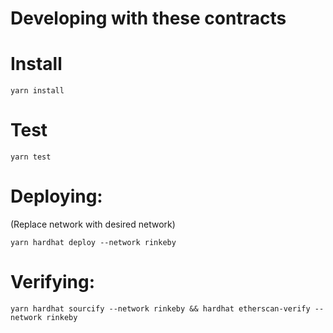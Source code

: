 # Developing with these contracts

# Install

`yarn install`

# Test

`yarn test`

# Deploying:

(Replace network with desired network)

`yarn hardhat deploy --network rinkeby`

# Verifying:

`yarn hardhat sourcify --network rinkeby && hardhat etherscan-verify --network rinkeby`

